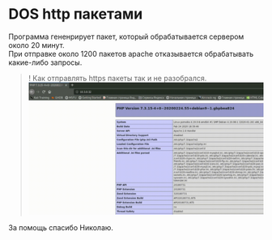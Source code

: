 # DOS http пакетами
Программа гененрирует пакет, который обрабатывается сервером около 20 минут.  
При отправке около 1200 пакетов apache отказывается обрабатывать какие-либо запросы.  
>! Как отправлять https пакеты так и не разобрался.
![alt text](preview.gif)  
  
За помощь спасибо Николаю.
